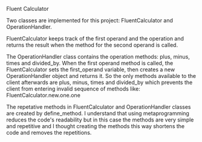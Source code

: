 Fluent Calculator

Two classes are implemented for this project: FluentCalculator and OperationHandler.

FluentCalculator keeps track of the first operand and the operation and returns the result when the method for the second operand is called.

The OperationHandler class contains the operation methods: plus, minus, times and divided_by. When the first operand method is called, the FluentCalculator sets the first_operand variable, then creates a new OperationHandler object and returns it. So the only methods available to the client afterwards are plus, minus, times and divided_by which prevents the client from entering invalid sequence of methods like: FluentCalculator.new.one.one 

The repetative methods in FluentCalculator and OperationHandler classes are created by define_method. I understand that using metaprogramming reduces the code's readability but in this case the methods are very simple and repetitive and I thought creating the methods this way shortens the code and removes the repetitions. 
